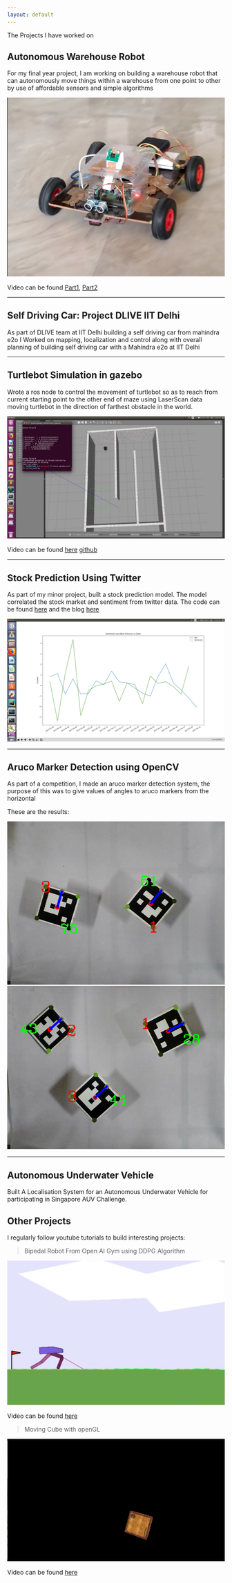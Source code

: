 ```yaml
---
layout: default
---
```



The Projects I have worked on

## Autonomous Warehouse Robot 

For my final year project, I am working on building a warehouse robot that can autonomously move things within a warehouse from one point to other by use of affordable sensors and simple algorithms

![Warehouse Robot Image](images/Projects/warehouse_robot_initial.png)

Video can be found [Part1](https://www.youtube.com/watch?v=I7Rh3mHooCE), [Part2](https://www.youtube.com/watch?v=zb66srnUcag) 

----


## Self Driving Car: Project DLIVE IIT Delhi

As part of DLIVE team at IIT Delhi building a self driving car from mahindra e2o I Worked on mapping, localization and control along with overall planning of building self driving car with a Mahindra e2o at IIT Delhi

----


## Turtlebot Simulation in gazebo

Wrote a ros node to control the movement of turtlebot so as to reach from current starting point to the other end of maze using LaserScan data moving turtlebot in the direction of farthest obstacle in the world.

![turtlebot image](images/Projects/gazebo_turtle.png)

Video can be found [here](https://www.youtube.com/watch?v=aV1GmPjS0P4)
[github](https://github.com/khansaadbinhasan/TurtleMover)

----

## Stock Prediction Using Twitter

As part of my minor project, built a stock prediction model. The model correlated the stock market and sentiment from twitter data. The code can be found [here](https://github.com/khansaadbinhasan/Stock-Prediction) and the blog [here](https://towardsdatascience.com/stock-prediction-using-twitter-e432b35e14bd)

![Accenture](images/Projects/Accenture.png)

----

## Aruco Marker Detection using OpenCV

As part of a competition, I made an aruco marker detection system, the purpose of this was to give values of angles to aruco markers from the horizontal

These are the results:

![image1](images/Projects/Result_image1.png)
![image2](images/Projects/Result_image2.png)

---

## Autonomous Underwater Vehicle

Built A Localisation System for an Autonomous Underwater Vehicle for participating in Singapore AUV Challenge.

## Other Projects

I regularly follow youtube tutorials to build interesting projects:
> Bipedal Robot From Open AI Gym using DDPG Algorithm

![Bipedal Robot](images/Projects/bipedal.png)

Video can be found [here](https://www.youtube.com/watch?v=CqSfSTgtQ9U)

> Moving Cube with openGL

![Moving Cube](images/Projects/movingCube.png)

Video can be found [here](https://www.youtube.com/watch?v=0-QsvuVvP-4)